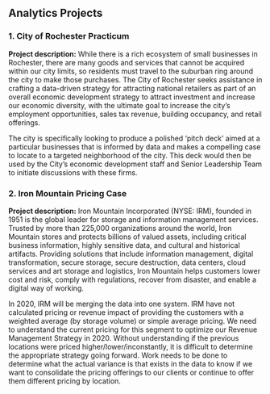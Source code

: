 ## Analytics Projects

### 1. City of Rochester Practicum
**Project description:** While there is a rich ecosystem of small businesses in Rochester, there are many goods and services that cannot be acquired within our city limits, so residents must travel to the suburban ring around the city to make those purchases. The City of Rochester seeks assistance in crafting a data-driven strategy for attracting national retailers as part of an overall economic development strategy to attract investment and increase our economic diversity, with the ultimate goal to increase the city’s employment opportunities, sales tax revenue, building occupancy, and retail offerings. 

The city is specifically looking to produce a polished ‘pitch deck’ aimed at a particular businesses that is informed by data and makes a compelling case to locate to a targeted neighborhood of the city. This deck would then be used by the City’s economic development staff and Senior Leadership Team to initiate discussions with these firms.


### 2. Iron Mountain Pricing Case
**Project description:** Iron Mountain Incorporated (NYSE: IRM), founded in 1951 is the global leader for storage and information management services. Trusted by more than 225,000 organizations around the world, Iron Mountain stores and protects billions of valued assets, including critical business information, highly sensitive data, and cultural and historical artifacts. Providing solutions that include information management, digital transformation, secure storage, secure destruction, data centers, cloud services and art storage and logistics, Iron Mountain helps customers lower cost and risk, comply with regulations, recover from disaster, and enable a digital way of working.

In 2020, IRM will be merging the data into one system. IRM have not calculated pricing or revenue impact of providing the customers with a weighted average (by storage volume) or simple average pricing. We need to understand the current pricing for this segment to optimize our Revenue Management Strategy in 2020. Without understanding if the previous locations were priced higher/lower/inconstantly, it is difficult to determine the appropriate strategy going forward. Work needs to be done to determine what the actual variance is that exists in the data to know if we want to consolidate the pricing offerings to our clients or continue to offer them different pricing by location.



